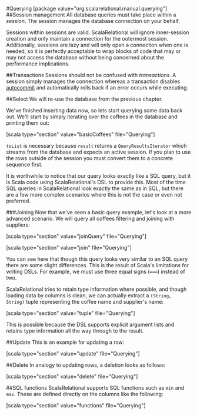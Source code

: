#Querying
[package value="org.scalarelational.manual.querying"]
##Session management
All database queries must take place within a *session*. The session manages the database connection on your behalf.

Sessions within sessions are valid. ScalaRelational will ignore inner-session creation and only maintain a connection for the outermost session. Additionally, sessions are lazy and will only open a connection when one is needed, so it is perfectly acceptable to wrap blocks of code that may or may not access the database without being concerned about the performance implications.

##Transactions
Sessions should not be confused with *transactions*. A session simply manages the connection whereas a transaction disables [autocommit](https://en.wikipedia.org/wiki/Autocommit) and automatically rolls back if an error occurs while executing.

##Select
We will re-use the database from the previous chapter.

We've finished inserting data now, so lets start querying some data back out. We'll start by simply iterating over the coffees in the database and printing them out:

[scala type="section" value="basicCoffees" file="Querying"]

`toList` is necessary because `result` returns a `QueryResultsIterator` which streams from the database and expects an active session. If you plan to use the rows outside of the session you must convert them to a concrete sequence first.

It is worthwhile to notice that our query looks exactly like a SQL query, but it is Scala code using ScalaRelational's DSL to provide this. Most of the time SQL queries in ScalaRelational look exactly the same as in SQL, but there are a few more complex scenarios where this is not the case or even not preferred.

###Joining
Now that we've seen a basic query example, let's look at a more advanced scenario. We will query all coffees filtering and joining with suppliers:

[scala type="section" value="joinQuery" file="Querying"]

[scala type="section" value="join" file="Querying"]

You can see here that though this query looks very similar to an SQL query there are some slight differences. This is the result of Scala's limitations for writing DSLs. For example, we must use three equal signs (`===`) instead of two.

ScalaRelational tries to retain type information where possible, and though loading data by columns is clean, we can actually extract a `(String, String)` tuple representing the coffee name and supplier's name:

[scala type="section" value="tuple" file="Querying"]

This is possible because the DSL supports explicit argument lists and retains type information all the way through to the result.

##Update
This is an example for updating a row:

[scala type="section" value="update" file="Querying"]

##Delete
In analogy to updating rows, a deletion looks as follows:

[scala type="section" value="delete" file="Querying"]

##SQL functions
ScalaRelational supports SQL functions such as `min` and `max`. These are defined directly on the columns like the following:

[scala type="section" value="functions" file="Querying"]

